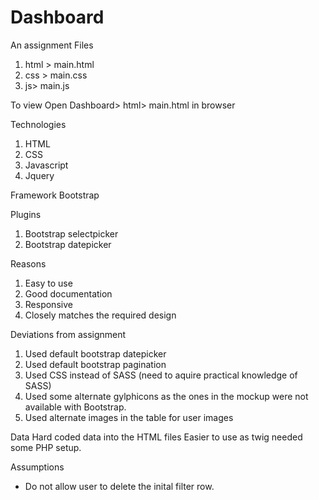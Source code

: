 # Dashboard
An assignment
Files
1. html > main.html
2. css > main.css
3. js> main.js

To view 
   Open Dashboard> html> main.html in browser

Technologies 
1. HTML
2. CSS
3. Javascript
4. Jquery

Framework
   Bootstrap

Plugins 
1. Bootstrap selectpicker
2. Bootstrap datepicker

Reasons
1. Easy to use
2. Good documentation
3. Responsive 
4. Closely matches the required design 

Deviations from assignment
1. Used default bootstrap datepicker
2. Used default bootstrap pagination
3. Used CSS instead of SASS (need to aquire practical knowledge of SASS)
4. Used some alternate gylphicons as the ones in the mockup were not available with Bootstrap.
5. Used alternate images in the table for user images

Data
   Hard coded data into the HTML files
   Easier to use as twig needed some PHP setup.

Assumptions
- Do not allow user to delete the inital filter row.
